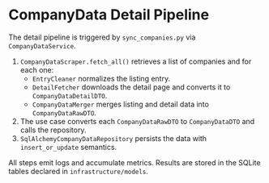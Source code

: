 # CompanyData Detail Pipeline

The detail pipeline is triggered by `sync_companies.py` via `CompanyDataService`.

1. `CompanyDataScraper.fetch_all()` retrieves a list of companies and for each one:
   - `EntryCleaner` normalizes the listing entry.
   - `DetailFetcher` downloads the detail page and converts it to `CompanyDataDetailDTO`.
   - `CompanyDataMerger` merges listing and detail data into `CompanyDataRawDTO`.
2. The use case converts each `CompanyDataRawDTO` to `CompanyDataDTO` and calls the repository.
3. `SqlAlchemyCompanyDataRepository` persists the data with `insert_or_update` semantics.

All steps emit logs and accumulate metrics. Results are stored in the SQLite tables declared in `infrastructure/models`.
